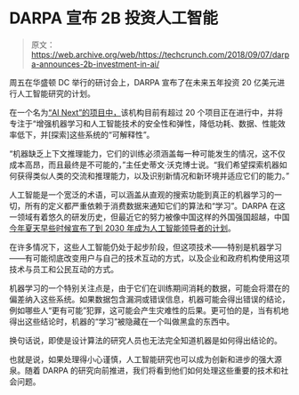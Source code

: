 # DARPA 宣布 2B 投资人工智能

> 原文：<https://web.archive.org/web/https://techcrunch.com/2018/09/07/darpa-announces-2b-investment-in-ai/>

周五在华盛顿 DC 举行的研讨会上，DARPA 宣布了在未来五年投资 20 亿美元进行人工智能研究的计划。

在一个名为[“AI Next”的项目中，](https://web.archive.org/web/20230306043032/https://www.darpa.mil/work-with-us/ai-next-campaign)该机构目前有超过 20 个项目正在进行中，并将专注于“增强机器学习和人工智能技术的安全性和弹性，降低功耗、数据、性能效率低下，并[探索]这些系统的“可解释性”。

“机器缺乏上下文推理能力，它们的训练必须涵盖每一种可能发生的情况，这不仅成本高昂，而且最终是不可能的，”主任史蒂文·沃克博士说。“我们希望探索机器如何获得类似人类的交流和推理能力，以及识别新情况和新环境并适应它们的能力。”

人工智能是一个宽泛的术语，可以涵盖从直观的搜索功能到真正的机器学习的一切，所有的定义都严重依赖于消费数据来通知它们的算法和“学习”。DARPA 在这一领域有着悠久的研发历史，但最近它的努力被像中国这样的外国强国超越，中国[今年夏天早些时候宣布了到 2030 年成为人工智能领导者的计划](https://web.archive.org/web/20230306043032/https://www.nytimes.com/2017/07/20/business/china-artificial-intelligence.html)。

在许多情况下，这些人工智能仍处于起步阶段，但这项技术——特别是机器学习——有可能彻底改变用户与自己的技术互动的方式，以及企业和政府机构使用这项技术与员工和公民互动的方式。

机器学习的一个特别关注点是，由于它们在训练期间消耗的数据，可能会将潜在的偏差纳入这些系统。如果数据包含漏洞或错误信息，机器可能会得出错误的结论，例如哪些人“更有可能”犯罪，这可能会产生灾难性的后果。更可怕的是，当有机地得出这些结论时，机器的“学习”被隐藏在一个叫做黑盒的东西中。

换句话说，即使是设计算法的研究人员也无法完全知道机器是如何得出结论的。

也就是说，如果处理得小心谨慎，人工智能研究也可以成为创新和进步的强大源泉。随着 DARPA 的研究向前推进，我们将看到他们如何处理这些重要的技术和社会问题。